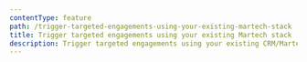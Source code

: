 ```yaml
---
contentType: feature
path: /trigger-targeted-engagements-using-your-existing-martech-stack
title: Trigger targeted engagements using your existing Martech stack
description: Trigger targeted engagements using your existing CRM/Martech stack
---
```

